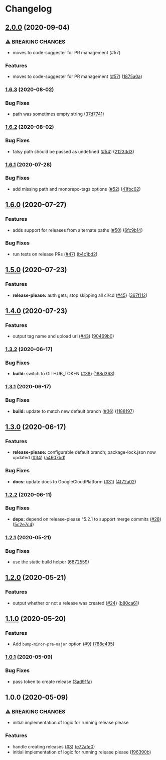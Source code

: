 # Changelog

## [2.0.0](https://www.github.com/GoogleCloudPlatform/release-please-action/compare/v1.6.3...v2.0.0) (2020-09-04)


### ⚠ BREAKING CHANGES

* moves to code-suggester for PR management (#57)

### Features

* moves to code-suggester for PR management ([#57](https://www.github.com/GoogleCloudPlatform/release-please-action/issues/57)) ([1875a0a](https://www.github.com/GoogleCloudPlatform/release-please-action/commit/1875a0accd4910cdeed87ee0d05c376f71b9d155))

### [1.6.3](https://www.github.com/GoogleCloudPlatform/release-please-action/compare/v1.6.2...v1.6.3) (2020-08-02)


### Bug Fixes

* path was sometimes empty string ([37d7741](https://www.github.com/GoogleCloudPlatform/release-please-action/commit/37d774119e97ee91ab924fc3e30902a38a64c6bb))

### [1.6.2](https://www.github.com/GoogleCloudPlatform/release-please-action/compare/v1.6.1...v1.6.2) (2020-08-02)


### Bug Fixes

* falsy path should be passed as undefined ([#54](https://www.github.com/GoogleCloudPlatform/release-please-action/issues/54)) ([21233d3](https://www.github.com/GoogleCloudPlatform/release-please-action/commit/21233d3c9f239105feab8f1df3e5fb013c1bd7f8))

### [1.6.1](https://www.github.com/GoogleCloudPlatform/release-please-action/compare/v1.6.0...v1.6.1) (2020-07-28)


### Bug Fixes

* add missing  path and  monorepo-tags options ([#52](https://www.github.com/GoogleCloudPlatform/release-please-action/issues/52)) ([41fbc62](https://www.github.com/GoogleCloudPlatform/release-please-action/commit/41fbc62bb12a4b0ff33a3ae5f401acc3d1bf3b7f))

## [1.6.0](https://www.github.com/GoogleCloudPlatform/release-please-action/compare/v1.5.0...v1.6.0) (2020-07-27)


### Features

* adds support for releases from alternate paths ([#50](https://www.github.com/GoogleCloudPlatform/release-please-action/issues/50)) ([6fc9b14](https://www.github.com/GoogleCloudPlatform/release-please-action/commit/6fc9b14e82521ecefd65c6b7f6b4f32561ce35f6))


### Bug Fixes

* run tests on release PRs ([#47](https://www.github.com/GoogleCloudPlatform/release-please-action/issues/47)) ([b4c1bd2](https://www.github.com/GoogleCloudPlatform/release-please-action/commit/b4c1bd25c7ff2d17dcdd9a91d018dc7058c654a8))

## [1.5.0](https://www.github.com/GoogleCloudPlatform/release-please-action/compare/v1.4.0...v1.5.0) (2020-07-23)


### Features

* **release-please:** auth gets; stop skipping all ci/cd ([#45](https://www.github.com/GoogleCloudPlatform/release-please-action/issues/45)) ([367f112](https://www.github.com/GoogleCloudPlatform/release-please-action/commit/367f112c21cbef9eef1ec197173f276b42b2fcbf))

## [1.4.0](https://www.github.com/GoogleCloudPlatform/release-please-action/compare/v1.3.2...v1.4.0) (2020-07-23)


### Features

* output tag name and upload url ([#43](https://www.github.com/GoogleCloudPlatform/release-please-action/issues/43)) ([90469b0](https://www.github.com/GoogleCloudPlatform/release-please-action/commit/90469b02b471d8f7cba6c353b4c1ec1bab5bcde4))

### [1.3.2](https://www.github.com/GoogleCloudPlatform/release-please-action/compare/v1.3.1...v1.3.2) (2020-06-17)


### Bug Fixes

* **build:** switch to GITHUB_TOKEN ([#38](https://www.github.com/GoogleCloudPlatform/release-please-action/issues/38)) ([188d363](https://www.github.com/GoogleCloudPlatform/release-please-action/commit/188d36320b0644bc436b701963d78be6386fe2c3))

### [1.3.1](https://www.github.com/GoogleCloudPlatform/release-please-action/compare/v1.3.0...v1.3.1) (2020-06-17)


### Bug Fixes

* **build:** update to match new default branch ([#36](https://www.github.com/GoogleCloudPlatform/release-please-action/issues/36)) ([1188197](https://www.github.com/GoogleCloudPlatform/release-please-action/commit/1188197913717dd90bc1d79e1139269f427411e9))

## [1.3.0](https://www.github.com/GoogleCloudPlatform/release-please-action/compare/v1.2.2...v1.3.0) (2020-06-17)


### Features

* **release-please:** configurable default branch; package-lock.json now updated ([#34](https://www.github.com/GoogleCloudPlatform/release-please-action/issues/34)) ([a4607bd](https://www.github.com/GoogleCloudPlatform/release-please-action/commit/a4607bde22b13d1ff7f153625f6e9c84ddf20a41))


### Bug Fixes

* **docs:** update docs to GoogleCloudPlatform ([#31](https://www.github.com/GoogleCloudPlatform/release-please-action/issues/31)) ([4f72a02](https://www.github.com/GoogleCloudPlatform/release-please-action/commit/4f72a02b61bc06a7607189ce5eea318ac382d242))

### [1.2.2](https://www.github.com/bcoe/release-please-action/compare/v1.2.1...v1.2.2) (2020-06-11)


### Bug Fixes

* **deps:** depend on release-please ^5.2.1 to support merge commits  ([#28](https://www.github.com/bcoe/release-please-action/issues/28)) ([5c2e7c4](https://www.github.com/bcoe/release-please-action/commit/5c2e7c41fc2a838bdd1c4319f18385e4784b020f))

### [1.2.1](https://www.github.com/bcoe/release-please-action/compare/v1.2.0...v1.2.1) (2020-05-21)


### Bug Fixes

* use the static build helper ([6872559](https://www.github.com/bcoe/release-please-action/commit/687255987d0e25878a9d56fd69de09c232bbcea3))

## [1.2.0](https://www.github.com/bcoe/release-please-action/compare/v1.1.0...v1.2.0) (2020-05-21)


### Features

* output whether or not a release was created ([#24](https://www.github.com/bcoe/release-please-action/issues/24)) ([b80ca61](https://www.github.com/bcoe/release-please-action/commit/b80ca61e2612c87bad38d85451c7f696a040bdc8))

## [1.1.0](https://www.github.com/bcoe/release-please-action/compare/v1.0.1...v1.1.0) (2020-05-20)


### Features

* Add `bump-minor-pre-major` option ([#9](https://www.github.com/bcoe/release-please-action/issues/9)) ([788c495](https://www.github.com/bcoe/release-please-action/commit/788c495e2607702ce5ab41e9e246161d07fe8854))

### [1.0.1](https://www.github.com/bcoe/release-please-action/compare/v1.0.0...v1.0.1) (2020-05-09)


### Bug Fixes

* pass token to create release ([3ad91fa](https://www.github.com/bcoe/release-please-action/commit/3ad91fa6cb8cf2c05464672da14cbea65555e5a2))

## 1.0.0 (2020-05-09)


### ⚠ BREAKING CHANGES

* initial implementation of logic for running release please

### Features

* handle creating releases ([#3](https://www.github.com/bcoe/release-please-action/issues/3)) ([e72afe0](https://www.github.com/bcoe/release-please-action/commit/e72afe059a2eae50d319b3a4cee2a31479886fe8))
* initial implementation of logic for running release please ([196390b](https://www.github.com/bcoe/release-please-action/commit/196390b8667a14c2ab16f53ba086c11afee28327))

